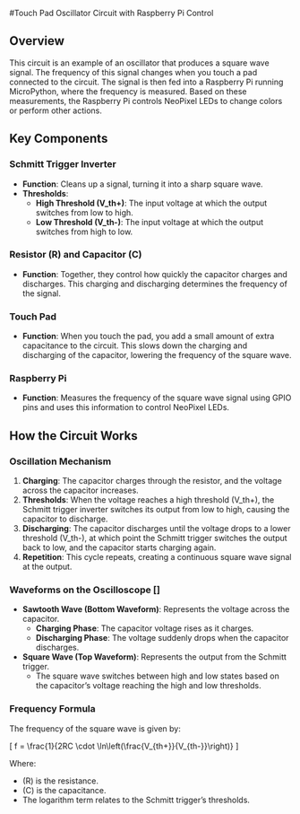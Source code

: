 #Touch Pad Oscillator Circuit with Raspberry Pi Control

## Overview

This circuit is an example of an oscillator that produces a square wave signal. The frequency of this signal changes when you touch a pad connected to the circuit. The signal is then fed into a Raspberry Pi running MicroPython, where the frequency is measured. Based on these measurements, the Raspberry Pi controls NeoPixel LEDs to change colors or perform other actions.

## Key Components

### Schmitt Trigger Inverter

- **Function**: Cleans up a signal, turning it into a sharp square wave.
- **Thresholds**:
  - **High Threshold (V_th+)**: The input voltage at which the output switches from low to high.
  - **Low Threshold (V_th-)**: The input voltage at which the output switches from high to low.

### Resistor (R) and Capacitor (C)

- **Function**: Together, they control how quickly the capacitor charges and discharges. This charging and discharging determines the frequency of the signal.

### Touch Pad

- **Function**: When you touch the pad, you add a small amount of extra capacitance to the circuit. This slows down the charging and discharging of the capacitor, lowering the frequency of the square wave.

### Raspberry Pi

- **Function**: Measures the frequency of the square wave signal using GPIO pins and uses this information to control NeoPixel LEDs.

## How the Circuit Works

### Oscillation Mechanism

1. **Charging**: The capacitor charges through the resistor, and the voltage across the capacitor increases.
2. **Thresholds**: When the voltage reaches a high threshold (V_th+), the Schmitt trigger inverter switches its output from low to high, causing the capacitor to discharge.
3. **Discharging**: The capacitor discharges until the voltage drops to a lower threshold (V_th-), at which point the Schmitt trigger switches the output back to low, and the capacitor starts charging again.
4. **Repetition**: This cycle repeats, creating a continuous square wave signal at the output.

### Waveforms on the Oscilloscope []

- **Sawtooth Wave (Bottom Waveform)**: Represents the voltage across the capacitor.
  - **Charging Phase**: The capacitor voltage rises as it charges.
  - **Discharging Phase**: The voltage suddenly drops when the capacitor discharges.
- **Square Wave (Top Waveform)**: Represents the output from the Schmitt trigger.
  - The square wave switches between high and low states based on the capacitor’s voltage reaching the high and low thresholds.

### Frequency Formula

The frequency of the square wave is given by:

\[
f = \frac{1}{2RC \cdot \ln\left(\frac{V_{th+}}{V_{th-}}\right)}
\]

Where:
- \(R\) is the resistance.
- \(C\) is the capacitance.
- The logarithm term relates to the Schmitt trigger’s thresholds.
